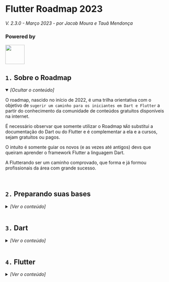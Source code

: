 # Flutter Roadmap 2023

<i>V. 2.3.0 - Março 2023 - por Jacob Moura e Tauã Mendonça</i>
### Powered by 

<img src='https://miro.medium.com/max/1134/1*CTBedeQiWb4-75peW1IF3w.png' height=60>

<br>

## **`1.` Sobre o Roadmap**
<details open><Summary><i>[Ocultar o conteúdo]</i></Summary>
</p>

O roadmap, nascido no início de 2022, é uma trilha orientativa com o objetivo de `sugerir um caminho para os iniciantes em Dart e Flutter` a partir do conhecimento da comunidade de conteúdos gratuitos disponíveis na internet.  

É necessário observar que somente utilizar o Roadmap `NÃO` substitui a documentação do Dart ou do Flutter e é complementar a ela e a cursos, sejam gratuitos ou pagos. 

O intuito é somente guiar os novos (e as vezes até antigos) devs que queiram aprender o framework Flutter a linguagem Dart.

A Flutterando  ser um caminho comprovado, que forma e já formou profissionais da área com grande sucesso.
</p>

</details>

<br>

<!-- ## **`2.` O Roadmap em imagem** -->

## **`2.` Preparando suas bases**

<details><Summary><i>[Ver o conteúdo]</i></Summary>
</p>

Esteja você começando agora ou tendo já um mínimo de conhecimento sobre o que é programação, ainda assim é importante trabalhar seus conhecimentos básicos. 

Recomendamos primeiramente assistir [o vídeo abaixo](https://www.youtube.com/watch?v=BTENKdRVS2U) antes de iniciar, especialmente se você é uma pessoa novata na programação em geral.

[![Código Fonte TV](https://markdown-videos.deta.dev/youtube/BTENKdRVS2U)](https://www.youtube.com/watch?v=BTENKdRVS2U)


</p>

## `2.1` Ambiente de Trabalho

<details><Summary><i>[Ver o conteúdo]</i></Summary>
</p>

### `2.1.1` O que é uma IDE?
A IDE é onde você irá fazer seus códigos. Para entender um pouco mais sobre o que é uma IDE dê uma olhada neste [artigo da Codeesh](https://coodesh.com/blog/dicionario/o-que-e-ide/).

#### | *IDEs online prontas para uso:* |
Algumas IDEs online podem te ajudar a começar seus estudos sem necessitar instalar as ferramentas necessárias para desenvolver na sua máquina. São elas: 

<details><Summary><i>Dartpad</i></Summary>
Recomendamos começar com a IDE online [Dartpad](https://www.dartpad.dev), por ser acessível em quase qualquer navegador e ter toda a capacidade necessária para seu início de estudos. Ela é capaz de trabalhar com Dart E com Flutter, embora algumas bibliotecas (códigos externos) não estejam disponíveis para uso. 
</details>

<details><Summary>Zapp.run</Summary>
Outra IDE online útil no início e depois é o [Zapp.run](https://zapp.run), similar a uma mistura do Dartpad com o Visual Studio Code, e capaz de emular seus projetos Flutter. No entanto, perceba que ele é melhor utilizado com uma boa conexão à internet e tem algumas limitações se comparados a uma IDE mais completa como o Visual Studio Code. 
</details>

<br>

#### < *IDE Recomendada* >
Para trabalhar no dia a dia com desenvolvimento geral (Android, Web, Linux, Windows, embarcados - Arm, etc) recomendamos o 
[Visual Studio Code](https://code.visualstudio.com/) - por ser mais leve e ter diversos recursos extras que podem auxiliar no desenvolvimento, além de ter grande liberdade para personalização. 

No entanto, para trabalhar com Macs e Iphones você deverá utilizar o XCode e um Mac para nas últimas etapas do desenvolvimento do seu app. Entenda que isso é uma necessidade de hardware, mas o código em si não sofre muitas alterações, e é possível aprender a base e preparar o código utilizando somente um computador com outra plataforma (seja Windows ou Linux).


<br>

### `2.1.2` Instalando Dart e Flutter na sua máquina

<!-- TODO: Fazer um checklist com os links de instalação e um passo a passo simples  -->

```
0) Instale o Git

1) Instale o Dart
1.1) Coloque o diretório do dart nas variáveis de ambiente

2) Instale o Android Studio
2.1) Use o Android Studio para instalar o android sdk e android cli
2.2 A) (Opcional) instale o Java SDK separadamente (as instalações mais recentes do Android Studio já vem com o Java SDK junto)
2.2 B) (Não opcional) Coloque o JAVA_HOME nas suas variáveis de ambiente

3) Instale o Flutter
3.1) Coloque o diretório do Flutter em suas variáveis de ambiente

4) Instale o VSCode
4.1) Instale as extensões Flutter e Dart da Google para o VSCode

5) (Opcional) Instale as Ferramentas de Build para Visual Studio (não confundir com o próprio Visual Studio ou com o VSCode) para trabalhar com Windows

(Opcional) Utilize o Android Studio para emulação, instale um dispositivo emulado através do assistente dele

(Opcional) Instale a extensão Material Icons Theme, para melhor visualizar suas pastas e dê uma olhada nas seguintes extensões: GitLens e ErrorLens, especialmente esta última pois aponta a linha onde está ocorrendo o erro de código. 
```

</p>

</details>

<br>

## `2.2` Lógica de Programação

Precisamos entender como criar algorítmos, por tanto, antes de realmente colocar a mão no código, é importante estudar um pouco sobre Lógica de programação.

Nessa etapa não é necessário saber nenhuma linguagem.

- [Curso de lógica de programação](https://www.youtube.com/watch?v=8mei6uVttho&list=PLHz_AreHm4dmSj0MHol_aoNYCSGFqvfXV).
- [Curso Lógica de Programação Completo 2021](https://www.youtube.com/watch?v=iF2MdbrTiBM)

<br>

## `2.3` Programação Orientada a Objetos (POO)

O Flutter usa o Dart de forma declarativa. Isso significa que o desenvolvedor usa linguagem de programação para desenhar telas em vez de linguagem de marcação como HTML, XML ou XAML.
Por esse motivo é recomendado que o desenvolvedor já domine os conceitos de P.O.O. e Lógica de programação.

Não tenha medo de aprender 2 ou 3 linguagens a mais para dominar esse [paradigma de programação]().

É inclusive recomendado aprender um pouco sobre o Java, pois é uma linguagem que utiliza exclusivamente a POO, forçando-o a entender toda a base desse paradigma. Também é uma linguagem utilizada para aplicações nativas em Android, entre outras, então continuará sendo um conhecimento interessante para sua jornada.  

- [Programação Orientada a Objetos (POO) - Deivid Willyan ](https://www.youtube.com/watch?v=STdkaNVUKYs)
- [Programação Orientada a Objetos (POO)](https://www.youtube.com/watch?v=QY0Kdg83orY)
- [Curso de programação oriendada a objetos](https://www.youtube.com/watch?v=KlIL63MeyMY&list=PLHz_AreHm4dkqe2aR0tQK74m8SFe-aGsY)

<br>

## `2.4` GIT

Git é um sistema de controle de versões que pode ser utilizado para registrar o histórico de edições de qualquer tipo de arquivo. Pense em algo como um "Save Point" em um jogo ou como o botão Salvar, mas guardando o que foi modificado e por quem foi. O conteúdo abaixo irá ajudá-lo a compreender melhor o que é e como usá-lo. 
Consideramos importante saber isto antes de começar para que você possa utilizá-lo durante seus estudos.

- [Git para desenvolvedores Flutter](https://www.youtube.com/watch?v=Kx3M6XUpcFE)
- [Trabalhando com FORKS no GIT e GITHUB!](https://www.youtube.com/watch?v=osE-7OXqFCI)

P.S.: Não confunda Git com Github ou Gitlab. Esses dois últimos são - de forma básica - plataformas onde você pode utilizar Git para guardar seus projetos.
</details>

<br>

## **`3.` Dart**

<details><Summary><i>[Ver o conteúdo]</i></Summary>
</p>

Dart é a [linguagem de programação]() por trás do [framework]() Flutter.

Sem saber utilizar Dart poucas serão as chances de  

Assista primeiro:

- [Dart (a linguagem do Flutter)](https://www.youtube.com/watch?v=i7IzlVImHEc)
- [Por que o Flutter usa o Dart (Ative as legendas)](https://www.youtube.com/watch?v=5F-6n_2XWR8)
- [Dart (a linguagem do Flutter) em 50 minutos](https://www.youtube.com/watch?v=NZNO6xW5icQ)

https://www.youtube.com/watch?v=NrO0CJCbYLA

É importante ressaltar que o Dart sofreu mudanças consideráveis na segunda metade de 2021, e receberá mudanças a partir do dia 25 de Janeiro (previsto), por tanto, não é recomendado para iniciantes os cursos gravados antes de julho de 2021. Atualizaremos o roadmap conforme estas forem ocorrendo, mas sigam a [documentação do Dart](https://dart.dev/guides) pois esta sempre estará atualizada. 


**CURSOS GRATUITOS**:

- [Curso de Dart (Deivid Willyan)](https://www.youtube.com/watch?v=PgRv_aeqf-4&list=PLRpTFz5_57cseSiszvssXO7HKVzOsrI77)

**CURSOS PAGOS**:

- [Lógica de programação com Dart (Flutterando Masterclass)](https://masterclass.flutterando.com.br/public/products/e141c9c5-0b60-4e0e-96f1-e31d433e2a09)

**DOCUMENTAÇÃO**:

- [Dart doc](https://dart.dev/guides/language/language-tour)

Não pule essa etapa, pois conhecer a base do Dart será o principal diferencial para desenvolver em Flutter.


</details>

<br>

## **`4.` Flutter**

<details><Summary><i>[Ver o conteúdo]</i></Summary>
</p>

Após seguir os passos da sessão anterior, chegou a hora de usar as ferramentas do SDK. Se não conhece o Flutter, leia [ESTE ARTIGO](https://www.freecodecamp.org/portuguese/news/o-que-e-o-flutter-e-por-que-voce-deve-conhece-lo/).

Leu? Já conhecia o Flutter? Por onde você pode começar?
Vamos lá para o roadmap em si. Ao final, colocaremos alguns links de cursos conhecidos e recomendados, alguns gratuitos e alguns pagos. O Flutter e o Dart tem um grande número de criadores de conteúdo que disponibilizam muito material e é difícil manter esse artigo sempre atualizado, então se conhece alguém com um bom conteúdo, pode mandar sua sugestão pelo github para nós.  


## Flutter Widget

https://www.youtube.com/watch?v=lHhRhPV--G0

https://www.youtube.com/watch?v=I9ceqw5Ny-4

- [Flutter Widget of the Week](https://www.youtube.com/playlist?list=PLjxrf2q8roU23XGwz3Km7sQZFTdB996iG)

## Widgets nativos

Tudo no Flutter é Widget.

A tela de um aplicativo Flutter é constituida pela união de outros widgets nativos.

- Domine os principais widgets de alinhamento: **(Column, Row, Stack)**.
- Entenda o funcionamento do **Container**.
- Teste todos os widgets disponível [NESSE CATÁLOGO](https://docs.flutter.dev/reference/widgets).

## Criação de widgets

Existem três formas de criar widgets customizados, o StatelessWidget, StatefulWidget e InheritedWidget. A diferênça entre os três deve ser a primeira coisa que um novo desenvolvedor Flutter deve aprender.

## Componentização de widget

Após aprender a criar widgets customizados, o desenvolvedor deve aprender a dividir esses widgets em arquivos separados para que possa facilitar a compreenção de outras pessoas que estarão lendo o código posteriomente.

Algumas dicas sobre isso:

- Tente ter um arquivo por Widget.
- Reflita o nome do Widget no nome do arquivo: Ex: HomePage(home_page.dart).

## Widgets de inputs, conteúdo gratuito

- [Flutter Curso 2022 #7 - Criação de widgets](https://www.youtube.com/watch?v=u6Q60aDbE_E)
- [AULÃO: Criação de formulários](https://www.youtube.com/watch?v=5SIw8bXiP7o)
- [Formulários e validação no Flutter](https://www.youtube.com/watch?v=q5pcOL-lZ4I)
- [Flutter Curso 2022 #22 - Máscara](https://www.youtube.com/watch?v=xSa3S-TJJww)


### Cursos para Membros

- [FLUTTER AULÃO - Formulários do jeito certo](https://www.youtube.com/watch?v=yjKvlMAtpC4)
- [Tudo sobre Máscaras](https://www.youtube.com/watch?v=sjQLmibDEu4)
- [Tudo sobre animações no Flutter](https://www.youtube.com/watch?v=XM-8UTkFr4c&t=3108s)

## Consumo de APIs externas
### Cursos para Membros

- [AULÃO: Consumo de APIs (Flutterando)](https://www.youtube.com/watch?v=PUQEd7xRldM)
### Cursos gratuito

- [Curso de Flutter #40 - [API] Consumindo API externa (http))](https://www.youtube.com/watch?v=vjeK_oc5cXQ)
- [HTTP e DIO no Flutter para Conectar API REST)](https://www.youtube.com/watch?v=66Lv8aIxtuA)
- [Como consumir uma API usando Flutter de forma gratuita!](https://www.youtube.com/watch?v=wEgT7cgW-ss)

## Domine o Provider

O Provider é a recomendação da equipe do Flutter para quem está iniciando no mundo Flutter para gerenciar estados e injeção de dependência.

- [AULÃO sobre o Provider(Flutterando)](https://www.youtube.com/watch?v=VhsqMahAmOk)
- [Provider em 10 minutos (Renato Mota)](https://www.youtube.com/watch?v=Gm8QuYvOTwE)
- [Como utilizar o Provider e o ChangeNotifier(Prof. Diego Antunes)](https://www.youtube.com/watch?v=xDdAXmAUt6c)
- [Flutter Provider for Beginners (Inglês)](https://www.youtube.com/watch?v=P47JJU6dlcA)

## Aprenda alguns Design Patterns

Padrões de projetos sÃo importantes para o trabalho em equipe.

- [Repository Pattern no Flutter (balta.io)](https://www.youtube.com/watch?v=Q05t3mgaMfk)
- [CopyWIth](https://blog.flutterando.com.br/o-padr%C3%A3o-copywith-no-flutter-dart-267e3d218ffc)
- [Injeção de dependências (Flutterando)](https://www.youtube.com/watch?v=KpPnDHpgHnA&t=60s)
- [MVC, MVP e MVVM no Flutter (Flutterando)](https://www.youtube.com/watch?v=WgadnZcujuc)

## Testes de unidade

### Cursos para Membros

- [AULÃO sobre testes de unidade (Flutterando)](https://www.youtube.com/watch?v=BLHPRg8ickY)

### Cursos gratuito

- [Um programador confiável (Elemar Jr)](https://www.youtube.com/watch?v=XSdT2myLlw4)
- [Semana do Flutter sobre testes (Flutterando)](https://www.youtube.com/playlist?list=PLlBnICoI-g-etEtbvgDnO40SYKOSktCj4)

## Gerência de estado

O StatefulWidget concede ao Widget a possibilidade de gerenciar o próprio estado. Mas as vezes é necessário mudar o estado de vários widgets em uma ação. Para isso, existe alguns padrões para auxiliar nisso.

https://www.youtube.com/watch?v=3tm-R7ymwhc

- [AULÃO sobre gerência de estado (Flutterando)](https://www.youtube.com/watch?v=_F0GI2dnt-g)
- [ValueNotifier. A reatividade mais rápida do Flutter](https://www.youtube.com/watch?v=S1PgnMqVgsM)
- [Curso de gerência de estadi com ValueNotifier (Flutterando)](https://www.youtube.com/playlist?list=PLlBnICoI-g-eG0eVkHu2IaO48TljxPjPq)
- [AULÃO sobre Triple (Flutterando)](https://www.youtube.com/watch?v=CS97q2PwjSo)
- [Curso de Flutter #6 - Estados (StatelessWidget)](https://www.youtube.com/watch?v=4CCW_cdVBQg)
- [Curso de Flutter #8 - Estados (StatefulWidget)](https://www.youtube.com/watch?v=8-mnyze0gKw)

### Cursos para Membros

- [AULÃO sobre BLoC (Flutterando)](https://www.youtube.com/watch?v=UB28e59GmK8)
- [AULÃO sobre MobX (Flutterando)](https://www.youtube.com/watch?v=Z6U6L9e8gmE)

## Arquitetura

A arquitetura de um projeto define a vida útil do mesmo. Todo app tem alguma arquitetura, mesmo que o desenvolvedor não tenha pensado nisso.

### Cursos para Membros

- [AULÃO sobre Clean Architecture (Flutterando)](https://www.youtube.com/watch?v=fABLC2fxQwg)
- [Li o Clean Architecture 2 vezes!!! Dá pra aplicar no Flutter?](https://www.youtube.com/watch?v=VacEeKvY2bg&list=PLlBnICoI-g-d-v_fWlkZX2HRgHHPnJx9s)

### Cursos gratuito

- [Playlist sobre Clean Dart (Flutterando)](https://www.youtube.com/playlist?list=PLlBnICoI-g-d-v_fWlkZX2HRgHHPnJx9s)
- [Curso sobre Arquitetura (Deivid Willyan)](https://www.youtube.com/playlist?list=PLRpTFz5_57cvCYRhHUui2Bis-5Ybh78TS)

## Conhecimento sobre InheritedWidget

- [Flutter Curso 2022 #12 - Primeira e última aula sobre InheritedWidget](https://www.youtube.com/watch?v=aTbuuvSq-Gs)



## Cursos gratuitos

- [Como aprender Flutter em 2022?](https://www.youtube.com/watch?v=85eg7P1se4Y)
- [Flutter Curso 2022 (Flutterando)](https://www.youtube.com/playlist?list=PLlBnICoI-g-fuy5jZiCufhFip1BlBswI7)
- [Catálogo de Widgets](https://docs.flutter.dev/reference/widgets)

## Cursos pagos

- [Flutter para iniciantes](https://masterclass.flutterando.com.br/flutter-iniciante-2)
- [Curso de Flutter (COD3R)](https://flutterando.page.link/rniX)

